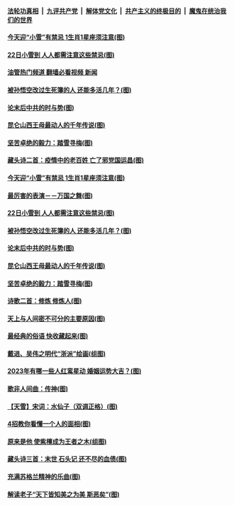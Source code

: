 ####  [法轮功真相](../../../../basic/blob/master/README.md?t=11220802) &nbsp;|&nbsp; [九评共产党](../../../../9ping.md/blob/master/README.md?t=11220802) &nbsp;|&nbsp; [解体党文化](../../../../jtdwh.md/blob/master/README.md?t=11220802)  &nbsp;|&nbsp; [共产主义的终极目的](../../../../gczydzjmd.md/blob/master/README.md?t=11220802) &nbsp;|&nbsp; [魔鬼在统治我们的世界](../../../../mgztzwmdsj.md/blob/master/README.md?t=11220802) 

#### [今天迎“小雪”有禁忌 1生肖1星座须注意(图)](../pages/p7/1022161.md?t=11220802) 

#### [22日小雪到 人人都需注意这些禁忌(图)](../pages/p7/1021982.md?t=11220802) 

#### [油管热门频道 翻墙必看视频 新闻](http://129.146.143.75:81/youtube.html?11220802)

#### [被孙悟空改过生死簿的人 还能多活几年？(图)](../pages/p7/1022110.md?t=11220802) 

#### [论末后中共的时与势(图)](../pages/p7/1021877.md?t=11220802) 

#### [昆仑山西王母最动人的千年传说﻿(图)](../pages/p7/1022133.md?t=11220802) 

#### [坚苦卓绝的毅力：踏雪寻梅(图)](../pages/p7/1022056.md?t=11220802) 

#### [藏头诗二首：疫情中的老百姓 亡了邪党国运昌(图)](../pages/p7/1022010.md?t=11220802) 

#### [今天迎“小雪”有禁忌 1生肖1星座须注意(图)](../pages/p7/1022161.md?t=11220802) 

#### [最厉害的表演－－万国之舞(图)](../pages/p7/1018703.md?t=11220802) 

#### [22日小雪到 人人都需注意这些禁忌(图)](../pages/p7/1021982.md?t=11220802) 

#### [被孙悟空改过生死簿的人 还能多活几年？(图)](../pages/p7/1022110.md?t=11220802) 

#### [论末后中共的时与势(图)](../pages/p7/1021877.md?t=11220802) 

#### [昆仑山西王母最动人的千年传说﻿(图)](../pages/p7/1022133.md?t=11220802) 

#### [坚苦卓绝的毅力：踏雪寻梅(图)](../pages/p7/1022056.md?t=11220802) 

#### [诗歌二首：修炼 修炼人(图)](../pages/p7/1021875.md?t=11220802) 

#### [天上与人间密不可分的主要原因(图)](../pages/p7/1019198.md?t=11220802) 

#### [最经典的俗语 快收藏起来(图)](../pages/p7/1021705.md?t=11220802) 

#### [戴进、吴伟之明代“浙派”绘画(组图)](../pages/p7/1012024.md?t=11220802) 

#### [2023年有哪一些人红鸾星动 婚姻运势大吉？(图)](../pages/p7/1012127.md?t=11220802) 

#### [歌非人间曲：传神(图)](../pages/p7/1019196.md?t=11220802) 

#### [【天雪】宋词：水仙子（双调正格）(图)](../pages/p7/1021996.md?t=11220802) 

#### [4招教你看懂一个人的面相(图)](../pages/p7/1021477.md?t=11220802) 

#### [原来是他 使紫檀成为王者之木(组图)](../pages/p7/1009834.md?t=11220802) 

#### [藏头诗三首：末世 石头记 还不尽的血债(图)](../pages/p7/1021793.md?t=11220802) 

#### [充满苏格兰精神的乐曲(图)](../pages/p7/1019030.md?t=11220802) 

#### [解读老子“天下皆知美之为美 斯恶矣”(图)](../pages/p7/1021485.md?t=11220802) 

<img src='http://gfw-breaker.win/goodnews/indexes/p7.md' width='0px' height='0px'/>
